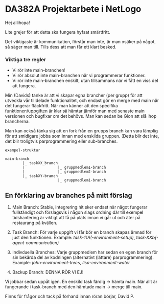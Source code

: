 # DA382A Projektarbete i NetLogo
 
Hej allihopa!

Lite grejer för att detta ska fungera hyfsat smärtfritt.

Det viktigaste är kommunikation, förstår man inte, är man osäker på något, så säger man till. Tills dess att man får ett klart besked.
### Viktiga tre regler
- Vi rör inte main-branchen!
- Vi rör absolut inte main-branchen när vi programmerar funktioner.
- Vi rör inte main-branchen enskilt, utan tillsammans när vi fått en viss del att fungera.

Min (Davids) tanke är att vi skapar egna brancher (per grupp) för att utveckla vår tilldelade funktionalitet, och endast gör en merge med main när det fungerar fläckfritt.
När man känner att den specifika funktionen/uppgiften är klar så hämtar jämför man med senaste main versionen och bugfixar om det behövs. Man kan sedan be Gion att slå ihop brancherna.


Man kan också tänka sig att en fork från en grupps branch kan vara lämplig för att smidigare jobba som innan med enskilda gruppen. (Detta blir det inte, det blir troligtvis parprogrammering eller sub-branches.

```
exempel-struktur

main-branch
        |_ taskXX_branch
        |               |_ gruppmedlem1-branch
        |               |_ gruppmedlem2-branch
        |_ taskXY-branch
                        |_ gruppmedlem1-branch
```


## En förklaring av branches på mitt förslag
1. Main Branch: Stable, integrering hit sker endast när något fungerar fullständigt och förslagsvis i någon slags ordning där till exempel tidshantering är viktigt att få på plats innan vi går ut och äter på restaurang på kvällen.
2. Task Branch: För varje uppgift vi får bör en branch skapas ämnad för just den funktionen.
Example: *task-11A(-environment-setup)*, *task-XXb(-agent-communication)*
3. Indivduella Branches: Varje gruppmedlem har sedan en egen branch för sin bekärda del av kodningen (alternativt (lättare) parprogrammering).
Example: *john-environment-trees*, *lisa-environment-water*

4. Backup Branch: DENNA RÖR VI EJ!


Vi jobbar sedan uppåt igen. En enskild task färdig -> hämta main. När allt är fungerande i task-branch med den hämtade main -> merge till main.


Finns för frågor och tack på förhand innan röran börjar, 
David P.

